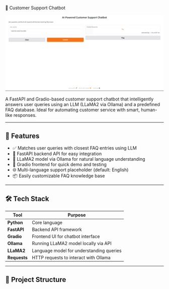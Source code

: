 🤖 Customer Support Chatbot

![screenshot](./src/bb.png)

A FastAPI and Gradio-based customer support chatbot that intelligently answers user queries using an LLM (LLaMA2 via Ollama) and a predefined FAQ database. Ideal for automating customer service with smart, human-like responses.

---

## 🚀 Features

- ✅ Matches user queries with closest FAQ entries using LLM  
- 🎯 FastAPI backend API for easy integration  
- 🧠 LLaMA2 model via Ollama for natural language understanding  
- 🧾 Gradio frontend for quick demo and testing  
- 🌐 Multi-language support placeholder (default: English)  
- 📦 Easily customizable FAQ knowledge base  

---

## 🛠️ Tech Stack

| Tool        | Purpose                                   |
|-------------|-------------------------------------------|
| **Python**  | Core language                             |
| **FastAPI** | Backend API framework                     |
| **Gradio**  | Frontend UI for chatbot interface         |
| **Ollama**  | Running LLaMA2 model locally via API      |
| **LLaMA2**  | Language model for understanding queries  |
| **Requests**| HTTP requests to interact with Ollama     |

---

## 📁 Project Structure

